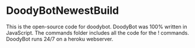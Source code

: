 # DoodyBotNewestBuild
This is the open-source code for doodybot.
DoodyBot was 100% written in JavaScript.
The commands folder includes all the code for the ! commands.
DoodyBot runs 24/7 on a heroku webserver.
